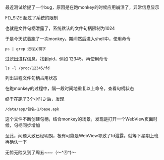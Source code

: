 最近测试给提了一个bug，原因是在跑monkey的时候应用崩溃了，异常信息显示

  FD_SIZE 超过了系统的限制

也就是文件句柄泄露了，系统默认的文件句柄限制为1024

于是今天试着跑了一次monkey，期间然后进入shell中，使用命令
```
ps | grep 进程关键字
```

过滤出进程信息，找到pid，例如 12345，再使用命令
```
ls -l /proc/12345/fd
```

列出进程文件句柄占用状态

在跑monkey的过程中，隔一段时间地重复以上命令，查看句柄状态

终于在跑了3个小时之后，发现
```
/data/app/包名-1/base.apk
```

这个文件不断创建句柄，结合monkey的场景，发现是打开一个WebView页面时候，句柄同步增加

至此，问题大致已经明朗，极有可能是WebView导致了fd泄露，就等下星期上班再确认一下

无惊无险又到了周五~~~（〜^㉨^)〜
